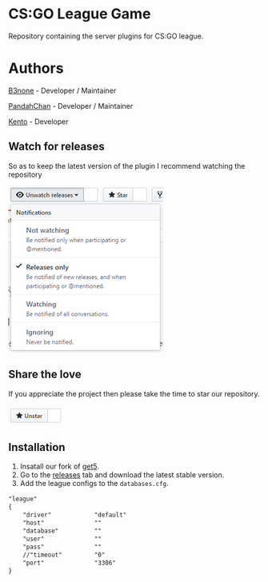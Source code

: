 # CS:GO League Game
Repository containing the server plugins for CS:GO league.

# Authors
[B3none](https://github.com/b3none/) - Developer / Maintainer

[PandahChan](https://github.com/PandahChan) - Developer / Maintainer

[Kento](https://github.com/rogeraabbccdd) - Developer

## Watch for releases
So as to keep the latest version of the plugin I recommend watching the repository

![Watch releases](https://github.com/b3none/gdprconsent/raw/development/.github/README_ASSETS/watch_releases.png)

## Share the love
If you appreciate the project then please take the time to star our repository.

![Star us](https://github.com/b3none/gdprconsent/raw/development/.github/README_ASSETS/star_us.png)

## Installation
1. Insatall our fork of [get5](https://github.com/csgo-league/csgo-league-get5).
2. Go to the [releases](https://github.com/csgo-league/csgo-league-game/releases/latest) tab and download the latest stable version.
3. Add the league configs to the `databases.cfg`.
```
"league"
{
    "driver"			"default"
    "host"				""
    "database"			""
    "user"				""
    "pass"				""
    //"timeout"			"0"
    "port"				"3306"
}
```
